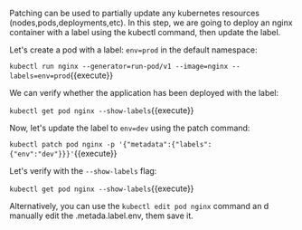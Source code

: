Patching can be used to partially update any kubernetes resources (nodes,pods,deployments,etc). In this step, we are going to deploy an nginx container with a label using the kubectl command, then update the label.

Let's create a pod with a label: `env=prod` in the default namespace:

`kubectl run nginx --generator=run-pod/v1 --image=nginx --labels=env=prod`{{execute}}

We can verify whether the application has been deployed with the label:

`kubectl get pod nginx --show-labels`{{execute}}

Now, let's update the label to `env=dev` using the patch command:

`kubectl patch pod nginx -p '{"metadata":{"labels":{"env":"dev"}}}'`{{execute}}

Let's verify with the `--show-labels` flag:

`kubectl get pod nginx --show-labels`{{execute}}

Alternatively, you can use the `kubectl edit pod nginx` command  an d manually edit the .metada.label.env, them save it.